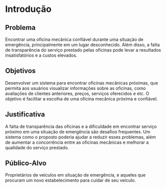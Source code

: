 # Introdução

## Problema
Encontrar uma oficina mecânica confiável durante uma situação de emergência, principalmente em um lugar desconhecido. Além disso, a falta de transparência do serviço prestado pelas oficinas pode levar a resultados insatisfatórios e a custos elevados.

## Objetivos

Desenvolver um sistema para encontrar oficinas mecânicas próximas, que permita aos usuários visualizar informações  sobre as oficinas, como avaliações de clientes anteriores, preços, serviços oferecidos e etc. O objetivo é facilitar a escolha de uma oficina mecânica próxima e confiável. 

## Justificativa

A falta de transparência das oficinas e a dificuldade em encontrar serviço próximo em uma situação de emergência são desafios frequentes. Um sistema como o proposto poderia ajudar a reduzir esses problemas, além de aumentar a concorrência entre as oficinas mecânicas e melhorar a qualidade do serviço prestado.

## Público-Alvo

Proprietários de veículos em situação de emergência, e aqueles que procuram um novo estabelecimento para cuidar de seu veículo.

